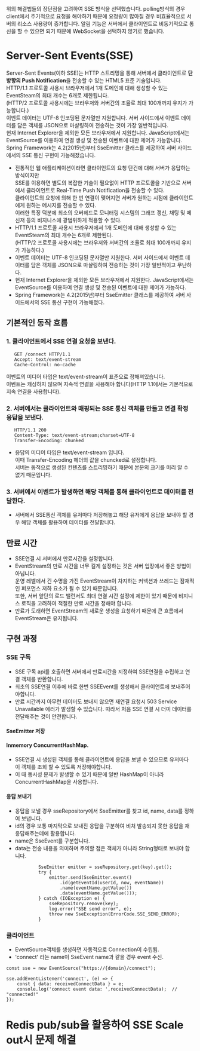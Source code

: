 위의 해결법들의 장단점을 고려하여 SSE 방식을 선택했습니다.
polling방식의 경우 client에서 주기적으로 요청을 해야하기 때문에 요청량이 많아질 경우 비효율적으로 서버의 리소스 사용량이 증가합니다.
알림 기능은 서버에서 클라이언트로 비동기적으로 통신을 할 수 있으면 되기 때문에 WebSocket을 선택하지 않기로 했습니다.


# Server-Sent Events(SSE)
Server-Sent Events(이하 SSE)는 HTTP 스트리밍을 통해 서버에서 클라이언트로 **단방향의 Push Notification**을 전송할 수 있는 HTML5 표준 기술입니다.<br>
HTTP/1.1 프로토콜 사용시 브라우저에서 1개 도메인에 대해 생성할 수 있는 EventSteam의 최대 개수는 6개로 제한됩니다.<br> 
(HTTP/2 프로토콜 사용시에는 브라우저와 서버간의 조율로 최대 100개까지 유지가 가능합니다.) <br>
이벤트 데이터는 UTF-8 인코딩된 문자열만 지원합니다. 서버 사이드에서 이벤트 데이터를 담은 객체를 JSON으로 마샬링하여 전송하는 것이 가장 일반적입니다.<br>
현재 Internet Explorer을 제외한 모든 브라우저에서 지원합니다. JavaScript에서는 EventSource를 이용하여 연결 생성 및 전송된 이벤트에 대한 제어가 가능합니다.<br>
Spring Framework는 4.2(2015년)부터 SseEmitter 클래스를 제공하여 서버 사이드에서의 SSE 통신 구현이 가능해졌습니다.


- 전통적인 웹 애플리케이션이라면 클라이언트의 요청 단건에 대해 서버가 응답하는 방식이지만 <br>
SSE를 이용하면 별도의 복잡한 기술이 필요없이 HTTP 프로토콜을 기반으로 서버에서 클라이언트로 Real-Time Push Notification을 전송할 수 있다.<br>
클라이언트의 요청에 의해 한 번 연결이 맺어지면 서버가 원하는 시점에 클라이언트에게 원하는 메시지를 전송할 수 있다. <br>
이러한 특징 덕분에 최소의 오버헤드로 모니터링 시스템의 그래프 갱신, 채팅 및 메신저 등의 비지니스에 광범위하게 적용할 수 있다.
- HTTP/1.1 프로토콜 사용시 브라우저에서 1개 도메인에 대해 생성할 수 있는 EventSteam의 최대 개수는 6개로 제한된다. <br>
(HTTP/2 프로토콜 사용시에는 브라우저와 서버간의 조율로 최대 100개까지 유지가 가능하다.)
- 이벤트 데이터는 UTF-8 인코딩된 문자열만 지원한다. 서버 사이드에서 이벤트 데이터를 담은 객체를 JSON으로 마샬링하여 전송하는 것이 가장 일반적이고 무난하다.
- 현재 Internet Explorer을 제외한 모든 브라우저에서 지원한다. JavaScript에서는 EventSource를 이용하여 연결 생성 및 전송된 이벤트에 대한 제어가 가능하다.
- Spring Framework는 4.2(2015년)부터 SseEmitter 클래스를 제공하여 서버 사이드에서의 SSE 통신 구현이 가능해졌다.

## 기본적인 동작 흐름
### 1. 클라이언트에서 SSE 연결 요청을 보낸다.
```
   GET /connect HTTP/1.1
   Accept: text/event-stream
   Cache-Control: no-cache
```   
이벤트의 미디어 타입은 text/event-stream이 표준으로 정해져있습니다.<br> 
이벤트는 캐싱하지 않으며 지속적 연결을 사용해야 합니다(HTTP 1.1에서는 기본적으로 지속 연결을 사용합니다).

### 2. 서버에서는 클라이언트와 매핑되는 SSE 통신 객체를 만들고 연결 확정 응답을 보낸다.
```
   HTTP/1.1 200
   Content-Type: text/event-stream;charset=UTF-8
   Transfer-Encoding: chunked
```   
- 응답의 미디어 타입은 text/event-stream 입니다.<br>
이때 Transfer-Encoding 헤더의 값을 chuncked로 설정합니다.<br> 
서버는 동적으로 생성된 컨텐츠를 스트리밍하기 때문에 본문의 크기를 미리 알 수 없기 때문입니다.

### 3. 서버에서 이벤트가 발생하면 해당 객체를 통해 클라이언트로 데이터를 전달한다.
- 서버에서 SSE통신 객체를 유저마다 저장해놓고 해당 유저에게 응답을 보내야 할 경우 해당 객체를 활용하여 데이터를 전달합니다.

## 만료 시간
- SSE연결 시 서버에서 만료시간을 설정합니다.
- EventStream의 만료 시간을 너무 길게 설정하는 것은 서버 입장에서 좋은 방법이 아닙니다. <br>
운영 레벨에서 긴 수명을 가진 EventStream이 차지하는 커넥션과 쓰레드는 잠재적인 퍼포먼스 저하 요소가 될 수 있기 때문입니다. <br>
또한, 서버 앞단의 로드 밸런서도 최대 연결 시간 설정에 제한이 있기 때문에 비지니스 로직을 고려하여 적절한 만료 시간을 정해야 합니다.
- 만료가 도래하면 EventStream의 새로운 생성을 요청하기 때문에 큰 흐름에서 EventStream은 유지됩니다.


## 구현 과정
### SSE 구독
- SSE 구독 api를 호출하면 서버에서 만료시간을 지정하여 SSE연결을 수립하고 연결 객체를 반환합니다.
- 최초의 SSE연결 이후에 바로 한번 SSEEvent를 생성해서 클라이언트에 보내주어야합니다.
- 만료 시간까지 아무런 데이터도 보내지 않으면 재연결 요청시 503 Service Unavailable 에러가 발생할 수 있습니다. 따라서 처음 SSE 연결 시 더미 데이터를 전달해주는 것이 안전합니다.

#### SseEmitter 저장
#### Inmemory ConcurrentHashMap.
- SSE연결 시 생성된 객체를 통해 클라이언트에 응답을 보낼 수 있으므로 유저마다 이 객체를 조회 할 수 있도록 저장해야합니다.
- 이 때 동시성 문제가 발생할 수 있기 때문에 일반 HashMap이 아니라 ConcurrentHashMap을 사용합니다.

#### 응답 보내기
- 응답을 보낼 경우 sseRepository에서 SseEmitter를 찾고 id, name, data를 정하여 보냅니다.
- id의 경우 보통 마지막으로 보내진 응답을 구분하여 비처 발송되지 못한 응답을 재응답해주는데에 활용합니다.
- name은 SseEvent를 구분합니다.
- data는 전송 내용을 의미하며 주의할 점은 객체가 아니라 String형태로 보내야 합니다.
```
			SseEmitter emitter = sseRepository.get(key).get();
            try {
                emitter.send(SseEmitter.event()
                    .id(getEventId(userId, now, eventName))
                    .name(eventName.getValue())
                    .data(eventName.getValue()));
            } catch (IOException e) {
                sseRepository.remove(key);
                log.error("SSE send error", e);
                throw new SseException(ErrorCode.SSE_SEND_ERROR);
            }			
```

### 클라이언트
- EventSource객체를 생성하면 자동적으로 Connection이 수립됨.
- 'connect' 라는 name이 SseEvent name과 같을 경우 event 수신.
```
const sse = new EventSource("https://{domain}/connect");

sse.addEventListener('connect', (e) => {
	const { data: receivedConnectData } = e;
	console.log('connect event data: ',receivedConnectData);  // "connected!"
});
```

# Redis pub/sub을 활용하여 SSE Scale out시 문제 해결
